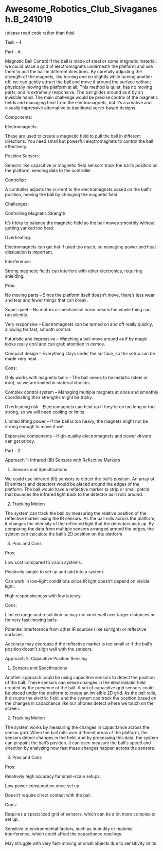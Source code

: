 # Awesome_Robotics_Club_Sivaganesh.B_241019
(please read code rather than this)


Task -  4

Part - A

Magnetic Ball Control
If the ball is made of steel or some magnetic material, we could place a grid of electromagnets underneath the platform and use them to pull the ball in different directions. By carefully adjusting the strength of the magnets, like turning one on slightly while turning another off, we can gently attract the ball and move it around the surface without physically moving the platform at all. This method is quiet, has no moving parts, and is extremely responsive. The ball glides around as if by an invisible hand. The main challenge would be precise control of the magnetic fields and managing heat from the electromagnets, but it’s a creative and visually impressive alternative to traditional servo-based designs.

Components:

Electromagnets:

These are used to create a magnetic field to pull the ball in different directions. You need small but powerful electromagnets to control the ball effectively.

Position Sensors:

Sensors like capacitive or magnetic field sensors track the ball's position on the platform, sending data to the controller.

Controller:

A controller adjusts the current to the electromagnets based on the ball's position, moving the ball by changing the magnetic field.



Challenges:

Controlling Magnetic Strength:

It’s tricky to balance the magnetic field so the ball moves smoothly without getting yanked too hard.

Overheating:

Electromagnets can get hot if used too much, so managing power and heat dissipation is important.

Interference:

Strong magnetic fields can interfere with other electronics, requiring shielding.



Pros:

No moving parts – Since the platform itself doesn’t move, there’s less wear and tear and fewer things that can break.

Super quiet – No motors or mechanical noise means the whole thing can run silently.

Very responsive – Electromagnets can be turned on and off really quickly, allowing for fast, smooth control.

Futuristic and impressive – Watching a ball move around as if by magic looks really cool and can grab attention in demos.

Compact design – Everything stays under the surface, so the setup can be made very neat.



Cons:

Only works with magnetic balls – The ball needs to be metallic (steel or iron), so we are limited in material choices.

Complex control system – Managing multiple magnets at once and smoothly coordinating their strengths might be tricky.

Overheating risk – Electromagnets can heat up if they’re on too long or too strong, so we will need cooling or limits.

Limited lifting power – If the ball is too heavy, the magnets might not be strong enough to move it well.

Expensive components – High-quality electromagnets and power drivers can get pricey.



Part - 2

Approach 1: Infrared (IR) Sensors with Reflective Markers

1. Sensors and Specifications

We could use infrared (IR) sensors to detect the ball’s position. An array of IR emitters and detectors would be placed around the edges of the platform. The ball would have a reflective marker (a strip or small patch) that bounces the infrared light back to the detector as it rolls around.



2. Tracking Motion

The system can track the ball by measuring the relative position of the reflective marker using the IR sensors. As the ball rolls across the platform, it changes the intensity of the reflected light that the detectors pick up. By comparing the data from multiple sensors arranged around the edges, the system can calculate the ball’s 2D position on the platform.



3. Pros and Cons

Pros:

Low cost compared to vision systems.

Relatively simple to set up and add into a system.

Can work in low-light conditions since IR light doesn’t depend on visible light.

High responsiveness with low latency.



Cons:

Limited range and resolution so may not work well over larger distances or for very fast-moving balls.

Potential interference from other IR sources (like sunlight) or reflective surfaces.

Accuracy may decrease if the reflective marker is too small or if the ball’s position doesn’t align well with the sensors.



Approach 2: Capacitive Position Sensing

1. Sensors and Specifications

Another approach could be using capacitive sensors to detect the position of the ball. These sensors can sense changes in the electrostatic field created by the presence of the ball. A set of capacitive grid sensors could be placed under the platform to create an invisible 2D grid. As the ball rolls, it disrupts the electric field, and the system can track the position based on the changes in capacitance like our phones detect where we touch on the screen.



2. Tracking Motion

The system works by measuring the changes in capacitance across the sensor grid. When the ball rolls over different areas of the platform, the sensors detect changes in the field, and by processing this data, the system can pinpoint the ball’s position. It can even measure the ball's speed and direction by analyzing how fast these changes happen across the sensors.



3. Pros and Cons

Pros:

Relatively high accuracy for small-scale setups.

Low power consumption once set up.

Doesn’t require direct contact with the ball.



Cons:

Requires a specialized grid of sensors, which can be a bit more complex to set up.

Sensitive to environmental factors, such as humidity or material interference, which could affect the capacitance readings.

May struggle with very fast-moving or small objects due to sensitivity limits.
